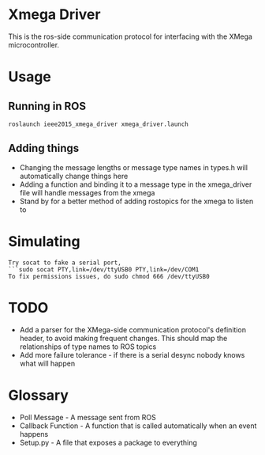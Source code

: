 Xmega Driver
============

This is the ros-side communication protocol for interfacing with the XMega microcontroller.

# Usage

## Running in ROS

```roslaunch ieee2015_xmega_driver xmega_driver.launch```

## Adding things
* Changing the message lengths or message type names in types.h will automatically change things here
* Adding a function and binding it to a message type in the xmega_driver file will handle messages from the xmega
* Stand by for a better method of adding rostopics for the xmega to listen to

# Simulating
    Try socat to fake a serial port, 
    ```sudo socat PTY,link=/dev/ttyUSB0 PTY,link=/dev/COM1
    To fix permissions issues, do sudo chmod 666 /dev/ttyUSB0


# TODO
* Add a parser for the XMega-side communication protocol's definition header, to avoid making frequent changes. This should map the relationships of type names to ROS topics
* Add more failure tolerance - if there is a serial desync nobody knows what will happen

# Glossary

 * Poll Message - A message sent from ROS
 * Callback Function - A function that is called automatically when an event happens
 * Setup.py - A file that exposes a package to everything

